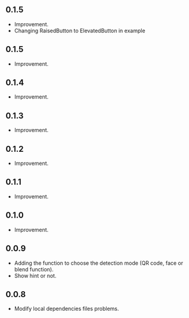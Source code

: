 ## 0.1.5

- Improvement.
- Changing RaisedButton to ElevatedButton in example

## 0.1.5

- Improvement.

## 0.1.4

- Improvement.

## 0.1.3

- Improvement.

## 0.1.2

- Improvement.

## 0.1.1

 - Improvement.

## 0.1.0

 - Improvement.

## 0.0.9

 - Adding the function to choose the detection mode (QR code, face or blend function). 
 - Show hint or not.
   
## 0.0.8
 - Modify local dependencies files problems.


